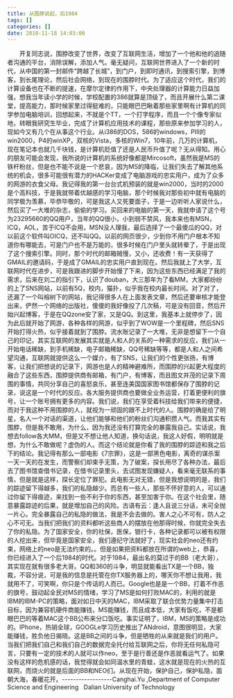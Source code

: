 ```yaml
---
title: 从围脖说起，后1984
tags: []
categories: []
date: 2010-11-18 14:03:00 
---
```



&emsp;&emsp;开复同志说，围脖改变了世界，改变了互联网生活，增加了一个他和他的追随者沟通的平台，消除误解，添加人气。毫无疑问，互联网世界进入了一个新的时代，从中国的第一封邮件“跨越了长城”，到门户，到即时通讯，到搜索引擎，到博客，到长尾理论，然后社会网络，到现在的围脖时代。为了适应这个时代，我们的计算设备也在不断的提速，在摩尔定律的作用下，中央处理器的计算能力日益加强，想我当年读小学的时候，学校配置的386就算是顶级了，而且开展什么第二课堂，提高能力，那时候家里过得挺难的，只能眼巴巴瞅着那些家里啊有计算机的同学参加电脑培训，回想起来，不就是个TT，一个打字程序，而且一个个像专家似地，转眼我研究生毕业，完成了计算机应用技术的课程，那些原来参加学习的人，现如今又有几个在从事这个行业。从i386的DOS，586的windows，PIII的win2000，P4的winXP，双核的Vista，多核的Win7，10年前，几万的计算机，现在笔记本也就几千块钱，是计算机贬值了还是人民币升值了呢？无从得知。用心的朋友可能会发现，我所说的计算机的系统好像都是Mircosoft，虽然我是MS的铁杆粉丝，但是也不能不说是一个悲哀，因为MS的降临，让我们失去了解其他系统的机会，很多可能很有潜力的HACKer变成了电脑游戏的忠实用户，成为了众多的网游的衣食父母。我记得我的第一台台式机预装的就是win2000，当时的2000是个高科技，于是我就带着优越感的学习电脑，那个时候我对那些初中就有电脑的同学极为羡慕，毕恭毕敬的，可是我这人又死要面子，于是一边听听人家说什么，然后买了一大堆的杂志，偷偷的学习。买回来的电脑的第一天，我就申请了这个号为23295660的QQ用户，当年的QQ很小，小到弱不禁风，我本来也有MSN，ICQ，AOL，苦于ICQ不会用，MSN没人理我，最后选择了一个最傻瓜的QQ，对以前这个软件叫OICQ，还不叫QQ。以前的网页很少，少到你不用门户根本不知道你有哪能去，可是门户也不是万能的，很多时候在门户里头就转晕了，于是出现了这个搜索引擎。同时，那个时代的邮箱贼慢，又小，还收费！有一天获得了GMAIL的邀请码，于是成了GMAIL的忠实用户直到现在。然后我就上了大学，互联网时代在进步，可是我跟进的脚步开始慢了下来，因为这些东西已经满足了我的需求，后来在刘二的指引下，认识了douban，大三那年为了看MM，大家都纷纷的上了SNS网站，以前有5Q，校内，猫扑，似乎我在校内最长时间。对了对了，还漏了一个叫榕树下的网站，我记得很多人在上面发表文章，然后还要审核才能登出来，俨然一个网络的出版社，傻傻的我好像投了几次稿，可是没有回音，然后开始兴起博客，于是在QQzone安了家，又是QQ。到这里，我基本上就停步了，因为此后就开始了网游，各种各样的网游，似乎到了WOW是一个里程碑，然后SNS开始打得火热，似乎接着就到了围脖。流水账记录了一大堆，无非是想留下一个自己的印记，其实互联网的发展其实就是人和人的关系的一种需求的反应，我们从一开始电话稀缺，到手机稀缺，电子邮箱稀缺，QQ号稀缺等等，都是人和人之间希望沟通，互联网就提供这么一个媒介，有了SNS，让我们的个性更张扬，有博客，让我们把想说的记录下，网游也是人的精神避难所，而围脖的兴起更大程度的融合了这些东西，围脖提供商有邮箱，有门户，有博客，而且图文并茂的记录下周围的事情，共同分享自己的喜怒哀乐，甚至连美国国家图书馆都保存了围脖的记录，说这是一个时代的反应。各大服务提供商也要做全业务运营，打着更便利的旗号，让一个账号拥有更多的内容。我们说，我们在享受着科技给我们带来的便捷，而对于我这种不用围脖的人，就视为一顽固的跟不上时代的人。围脖的确是给了明星，名人一个对话的渠道，让他们能够和他们的粉丝们沟通积攒人气。而我其实有围脖，但是我不敢用，为什么，因为我还没有打算完全的暴露我自己。实话说，我想去follow各大MM，但是又不想让他人知道，换句话说，我这人好假，明明就是想，为什么不敢做呢？虚伪的人。而这个结论就是你看了我的围脖的踪迹和我之后下的结论。我记得有那么一部电影《7宗罪》，这是一部黑色电影，离奇的谋杀案一天一天的在发生，而警察们却束手无策，为了破案，探长用尽了各种办法，最后去了图书馆查借书记录，在借书记录里头，去试图发现嫌疑人，看来毫无联系的事情，但是就是这样，探长定位了罪犯。此电影无对无错，但是我想说明的是，我们的踪迹留下得越多，我们的私隐越少。而总有一些人，那些不怀好意的人，可以通过你留下得痕迹，来找到一些不利于你的东西，甚至加害于你。在这个社会里，随意暴露踪迹的后果，就是增加自己的风险。古语有云：逢人且说三分话，未可全抛一片心。完全暴露自己的私隐的做法，我是不会去做的。害人之心不可有，防人之心不可无。当我们把我们的资料都听这些商人的摆放在他那得时候，你就完全失去了你的私隐。为了国家安全，你的社保，医保，银行卡，各种记录都可以被有权限的人挖出来，但毕竟是国家安全，我们遵纪守法就好了，现实社会的neo还有约束，网络上的neo是无法约束的。。但是如果把资料都放在所谓的web上，恭喜，你已经进入了一个后1984的时代。对于1984，最出名的莫过于的BB（老大哥），其实现在就有很多老大哥。QQ和360的斗争，明显就能看出TX是一个BB，独裁，不容分说，可是我的信息是托管在你TX服务器上的，哪天你不想让我用，我就用不了，可笑啊，你只是个传话的人而已。Google也是是一个BB，打着不作恶的旗号，鼓动起全民对MS的情绪，学习了MS是如何打败MAC的，利用的就是IBM的IBM-PC的策略，面对如日中天的MAC，IBM采取了联合优势力量集中打击目标，因为兼容机硬件商能赚钱，MS能赚钱，而且成本低，大家有饭吃，不是都眼巴巴的等着MAC这个BB公布来分口饭吃。事实证明了，IBM，MS的策略是成功的。IPhone，热销全球，GOOGLe学习历史推出了ANdroid，意图很明显，大家能赚钱，胜负他日揭晓。这是BB之间的斗争，但是牺牲的从来就是我们的用户。当我们把我们自己和我们自己的数据完全托付给互联网之后，你将无任何私隐可言，只要有一定的技术的人就可以作neo，至于是行善还是作恶就看运气了。如果没有这样的危机感的话，我觉得就会如同温水里的青蛙，这水就是现在的火热的互联网，而烧火的就是后面的BB和NEO们。从现在开始，保护自己，保护私隐，面朝大海，春暖花开。------------------Canghai.Yu ,Department of Computer Science and Engineering   Dalian University of Technology
